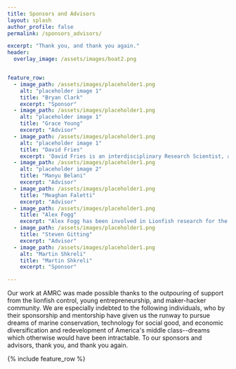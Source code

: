 ```yaml
---
title: Sponsors and Advisors
layout: splash
author_profile: false
permalink: /sponsors_advisors/

excerpt: "Thank you, and thank you again."
header:
  overlay_image: /assets/images/boat2.png


feature_row:
  - image_path: /assets/images/placeholder1.png
    alt: "placeholder image 1"
    title: "Bryan Clark"
    excerpt: "Sponsor"
  - image_path: /assets/images/placeholder1.png
    alt: "placeholder image 1"
    title: "Grace Young"
    excerpt: "Advisor"
  - image_path: /assets/images/placeholder1.png
    alt: "placeholder image 1"
    title: "David Fries"
    excerpt: 'David Fries is an interdisciplinary Research Scientist, at the Florida Institute for Human & Machine Cognition (IHMC). Fries’ research interests span a wide range of disciplines and fields exploring the underlying thread of technology as an amplifier for exploration and discovery of the natural world and the human condition. He is especially interested in applying technology to the ocean world, or "inner space"'
  - image_path: /assets/images/placeholder1.png
    alt: "placeholder image 2"
    title: "Manyu Belani"
    excerpt: "Advisor"
  - image_path: /assets/images/placeholder1.png
    title: "Meaghan Faletti"
    excerpt: "Advisor"
  - image_path: /assets/images/placeholder1.png
    title: "Alex Fogg"
    excerpt: "Alex Fogg has been involved in Lionfish research for the last 6 years.  His initial interest in Lionfish resulted in the development of a Gulf of Mexico wide Lionfish life history project and a Masters of Science from the University of Southern Mississippi.  Currently Alex works as a Fisheries Biologist for the Florida Fish and Wildlife Conservation Commission where he manages the states largest artificial reef project in history."
  - image_path: /assets/images/placeholder1.png
    title: "Steven Gitting"
    excerpt: "Advisor"
  - image_path: /assets/images/placeholder1.png
    alt: "Martin Shkreli"
    title: "Martin Shkreli"
    excerpt: "Sponsor"

---
```


Our work at AMRC was made possible thanks to the outpouring of support from the lionfish control, young entrepreneurship, and maker-hacker community. We are especially indebted to the following individuals, who by their sponsorship and mentorship have given us the runway to pursue dreams of marine conservation, technology for social good, and economic diversification and redevelopment of America's middle class--dreams which otherwise would have been intractable. To our sponsors and advisors, thank you, and thank you again.

{% include feature_row %}

